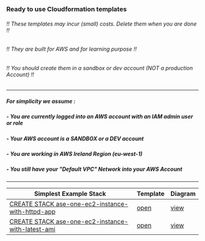 ### Ready to use Cloudformation templates
###### !! These templates may incur (small) costs. Delete them when you are done !!
###### !! They are built for AWS and for learning purpose !!
###### !! You should create them in a sandbox or dev account (NOT a production Account) !!
---
##### For simplicity we assume :
##### - You are currently logged into an AWS account with an IAM admin user or role 
##### - Your AWS account is a SANDBOX or a DEV account
##### - You are working in AWS Ireland Region (eu-west-1)
##### - You still have your "Default VPC" Network into your AWS Account
---
| Simplest Example Stack |  Template | Diagram |
| --- | --- | --- |
| <a href='https://eu-west-1.console.aws.amazon.com/cloudformation/home?region=eu-west-1#/stacks/create/review?templateURL=https://s3.eu-west-1.amazonaws.com/welcloud.io.aws-simplest-examples/cloudformation-templates/ec2/ase-one-ec2-instance-with-httpd-app.template.yaml&stackName=ase-one-ec2-instance-with-httpd-app' target='_blank'>CREATE STACK ase-one-ec2-instance-with-httpd-app</a> | [open](https://s3.eu-west-1.amazonaws.com/welcloud.io.aws-simplest-examples/cloudformation-templates/ec2/ase-one-ec2-instance-with-httpd-app.template.yaml) | [view](https://s3.eu-west-1.amazonaws.com/welcloud.io.aws-simplest-examples/architecture-diagrams/ec2/ase-one-ec2-instance-with-httpd-app.png) |
| <a href='https://eu-west-1.console.aws.amazon.com/cloudformation/home?region=eu-west-1#/stacks/create/review?templateURL=https://s3.eu-west-1.amazonaws.com/welcloud.io.aws-simplest-examples/cloudformation-templates/ec2/ase-one-ec2-instance-with-latest-ami.template.yaml&stackName=ase-one-ec2-instance-with-latest-ami' target='_blank'>CREATE STACK ase-one-ec2-instance-with-latest-ami</a> | [open](https://s3.eu-west-1.amazonaws.com/welcloud.io.aws-simplest-examples/cloudformation-templates/ec2/ase-one-ec2-instance-with-latest-ami.template.yaml) | [view](https://s3.eu-west-1.amazonaws.com/welcloud.io.aws-simplest-examples/architecture-diagrams/ec2/ase-one-ec2-instance-with-latest-ami.png) |
